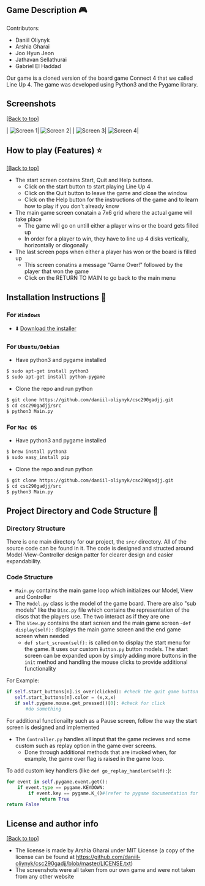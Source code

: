 ## Game Description :video_game:
Contributors:
- Daniil Oliynyk
- Arshia Gharai
- Joo Hyun Jeon
- Jathavan Sellathurai
- Gabriel El Haddad

Our game is a cloned version of the board game Connect 4 that we called Line Up 4. The game was developed using Python3 and the Pygame library.

## Screenshots
[[Back to top]](https://github.com/daniil-oliynyk/csc290gadjj#csc290[gadjj])

| ![Screen 1](https://github.com/daniil-oliynyk/csc290gadjj/blob/master/screenshots/Screen%20Shot%202019-03-18%20at%203.41.44%20PM.png)| ![Screen 2](https://github.com/daniil-oliynyk/csc290gadjj/blob/master/screenshots/Screen%20Shot%202019-03-18%20at%203.42.41%20PM.png)|
| ![Screen 3](https://github.com/daniil-oliynyk/csc290gadjj/blob/master/screenshots/Screen%20Shot%202019-03-18%20at%203.43.06%20PM.png)| ![Screen 4](https://github.com/daniil-oliynyk/csc290gadjj/blob/master/screenshots/NewEndScreen.png)|

## How to play (Features) :star:
[[Back to top]](https://github.com/daniil-oliynyk/csc290gadjj#csc290[gadjj])

- The start screen contains Start, Quit and Help buttons.
  - Click on the start button to start playing Line Up 4
  - Click on the Quit button to leave the game and close the window
  - Click on the Help button for the instructions of the game and to learn how to play if you don't already know
- The main game screen conatain a 7x6 grid where the actual game will take place
  - The game will go on untill either a player wins or the board gets filled up
  - In order for a player to win, they have to line up 4 disks vertically, horizontally or diogonally
- The last screen pops when either a player has won or the board is filled up
  - This screen conatins a message "Game Over!" followed by the player that won the game
  - Click on the RETURN TO MAIN to go back to the main menu


## Installation Instructions :floppy_disk: 
### For `Windows` 
- :arrow_down: [Download the installer](https://github.com/daniil-oliynyk/csc290gadjj/releases/tag/v1.0.0)
### For `Ubuntu/Debian`
- Have python3 and pygame installed
```bash
$ sudo apt-get install python3 
$ sudo apt-get install python-pygame
```
- Clone the repo and run python
```bash
$ git clone https://github.com/daniil-oliynyk/csc290gadjj.git
$ cd csc290gadjj/src
$ python3 Main.py
```
### For `Mac OS`
- Have python3 and pygame installed
```bash
$ brew install python3
$ sudo easy_install pip
```
- Clone the repo and run python
```bash
$ git clone https://github.com/daniil-oliynyk/csc290gadjj.git
$ cd csc290gadjj/src
$ python3 Main.py
```

## Project Directory and Code Structure :file_folder: 

### Directory Structure
There is one main directory for our project, the `src/` directory. All of the source code can be found in it. The code is designed and structed around Model-View-Controller design patter for clearer design and easier expandability.

### Code Structure
- `Main.py` contains the main game loop which initializes our Model, View and Controller
- The `Model.py` class is the model of the game board. There are also "sub models" like the `Disc.py` file which contains the representation of the discs that the players use. The two interact as if they are one
- The `View.py` contains the start screen and the main game screen
    -`def display(self):` displays the main game screen and the end game screen when needed
    - `def start_screen(self):` is called on to display the start menu for the game. It uses our custom `Button.py` button models. The start screen can be expanded upon by simply adding more buttons in the `init` method and handling the mouse clicks to provide additional functionality

For Example:
 ```python
 if self.start_buttons[n].is_over(clicked): #check the quit game button
    self.start_buttons[n].color = (x,x,x)
    if self.pygame.mouse.get_pressed()[0]: #check for click
        #do something
 ```
 
For additional functionailty such as a Pause screen, follow the way the start screen is designed and implemented

- The `Controller.py` handles all input that the game recieves and some custom such as replay option in the game over screens.
    - Done through additional methods that are invoked when, for example, the game over flag is raised in the game loop.

To add custom key handlers (like `def go_replay_handler(self):`):
```python
for event in self.pygame.event.get():
    if event.type == pygame.KEYDOWN:
        if event.key == pygame.K_()#(refer to pygame documentation for keys):
            return True
return False

```


## License and author info
[[Back to top]](https://github.com/daniil-oliynyk/csc290gadjj#csc290[gadjj])

- The license is made by Arshia Gharai under MIT License (a copy of the license can be found at https://github.com/daniil-oliynyk/csc290gadjj/blob/master/LICENSE.txt)
- The screenshots were all taken from our own game and were not taken from any other website
